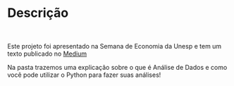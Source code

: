 # Descrição 


<br>

Este projeto foi apresentado na Semana de Economia da Unesp e tem um texto publicado
no [Medium](https://medium.com/p/98bc0c1bc411/edit)

Na pasta trazemos uma explicação sobre o que é Análise de Dados e como você pode utilizar 
o Python para fazer suas análises! 
